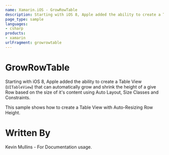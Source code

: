 ```yaml
---
name: Xamarin.iOS - GrowRowTable
description: Starting with iOS 8, Apple added the ability to create a Table View (UITableView) that can automatically grow and shrink the height of a give Row...
page_type: sample
languages:
- csharp
products:
- xamarin
urlFragment: growrowtable
---
```

# GrowRowTable

Starting with iOS 8, Apple added the ability to create a Table View (`UITableView`) that can automatically grow and shrink the height of a give Row based on the size of it's content using Auto Layout, Size Classes and Constraints.

This sample shows how to create a Table View with Auto-Resizing Row Height.

# Written By
Kevin Mullins - For Documentation usage.

